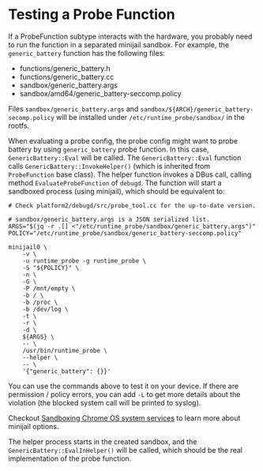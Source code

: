# Testing a Probe Function
If a ProbeFunction subtype interacts with the hardware, you probably need to run
the function in a separated minijail sandbox.  For example, the
`generic_battery` function has the following files:

- functions/generic_battery.h
- functions/generic_battery.cc
- sandbox/generic_battery.args
- sandbox/amd64/generic_battery-seccomp.policy

Files `sandbox/generic_battery.args` and
`sandbox/${ARCH}/generic_battery-secomp.policy` will be installed under
`/etc/runtime_probe/sandbox/` in the rootfs.

When evaluating a probe config, the probe config might want to probe battery by
using `generic_battery` probe function.  In this case, `GenericBattery::Eval`
will be called.  The `GenericBattery::Eval` function calls
`GenericBattery::InvokeHelper()` (which is inherited from `ProbeFunction` base
class).  The helper function invokes a DBus call, calling method
`EvaluateProbeFunction` of `debugd`.  The function will start a sandboxed
process (using minijail), which should be equivalent to:

```
# Check platform2/debugd/src/probe_tool.cc for the up-to-date version.

# sandbox/generic_battery.args is a JSON serialized list.
ARGS="$(jq -r .[] <"/etc/runtime_probe/sandbox/generic_battery.args")"
POLICY="/etc/runtime_probe/sandbox/generic_battery-seccomp.policy"

minijail0 \
    -v \
    -u runtime_probe -g runtime_probe \
    -S "${POLICY}" \
    -n \
    -G \
    -P /mnt/empty \
    -b / \
    -b /proc \
    -b /dev/log \
    -t \
    -r \
    -d \
    ${ARGS} \
    -- \
    /usr/bin/runtime_probe \
    --helper \
    -- \
    '{"generic_battery": {}}'
```

You can use the commands above to test it on your device.  If there are
permission / policy errors, you can add `-L` to get more details about the
violation (the blocked system call will be printed to syslog).

Checkout [Sandboxing Chrome OS system services](https://chromium.googlesource.com/chromiumos/docs/+/HEAD/sandboxing.md)
to learn more about minijail options.

The helper process starts in the created sandbox, and the
`GenericBattery::EvalInHelper()` will be called, which should be the real
implementation of the probe function.
